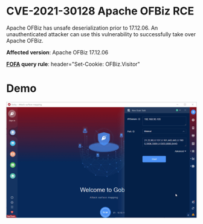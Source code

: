 # CVE-2021-30128 Apache OFBiz  RCE

Apache OFBiz has unsafe deserialization prior to 17.12.06. An unauthenticated attacker can use this vulnerability to successfully take over Apache OFBiz.

**Affected version**: Apache OFBiz 17.12.06

**[FOFA](https://fofa.so/result?q=header%3D%22Set-Cookie%3A+OFBiz.Visitor%22&qbase64=aGVhZGVyPSJTZXQtQ29va2llOiBPRkJpei5WaXNpdG9yIg%3D%3D&file=&file=) query rule**: header="Set-Cookie: OFBiz.Visitor"

# Demo

![](CVE-2021-30128.gif)
